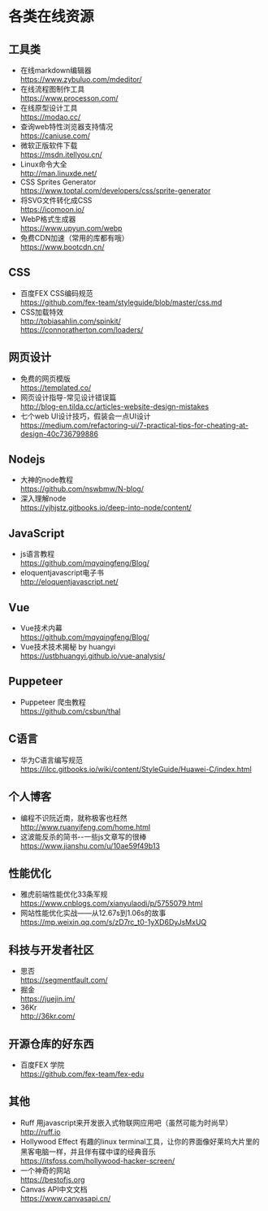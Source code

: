# 各类在线资源


## 工具类 ##

 - 在线markdown编辑器  
    https://www.zybuluo.com/mdeditor/
 - 在线流程图制作工具  
    https://www.processon.com/
 - 在线原型设计工具  
    https://modao.cc/
 - 查询web特性浏览器支持情况  
    https://caniuse.com/
 - 微软正版软件下载  
    https://msdn.itellyou.cn/
 - Linux命令大全  
    http://man.linuxde.net/
 - CSS Sprites Generator   
    https://www.toptal.com/developers/css/sprite-generator
 - 将SVG文件转化成CSS   
    https://icomoon.io/  
 - WebP格式生成器  
    https://www.upyun.com/webp  
 - 免费CDN加速（常用的库都有哦）   
    https://www.bootcdn.cn/

## CSS ##

 - 百度FEX CSS编码规范  
    https://github.com/fex-team/styleguide/blob/master/css.md
 - CSS加载特效  
    http://tobiasahlin.com/spinkit/  
    https://connoratherton.com/loaders/
    

## 网页设计 ##

 - 免费的网页模版  
 https://templated.co/
 - 网页设计指导-常见设计错误篇  
 http://blog-en.tilda.cc/articles-website-design-mistakes
 - 七个web UI设计技巧，假装会一点UI设计  
 https://medium.com/refactoring-ui/7-practical-tips-for-cheating-at-design-40c736799886
 

## Nodejs ##

 - 大神的node教程  
 https://github.com/nswbmw/N-blog/
 - 深入理解node  
 https://yjhjstz.gitbooks.io/deep-into-node/content/
 

## JavaScript ##

 - js语言教程  
 https://github.com/mqyqingfeng/Blog/
 - eloquentjavascript电子书  
 http://eloquentjavascript.net/
 
 
 ## Vue ##
 - Vue技术内幕  
 https://github.com/mqyqingfeng/Blog/
  - Vue技术技术揭秘  by huangyi   
 https://ustbhuangyi.github.io/vue-analysis/
 
 
## Puppeteer ##  
- Puppeteer  爬虫教程  
https://github.com/csbun/thal

 
## C语言 ##
  - 华为C语言编写规范  
  https://ilcc.gitbooks.io/wiki/content/StyleGuide/Huawei-C/index.html
  
  
## 个人博客 ##
- 编程不识阮近南，就称极客也枉然  
http://www.ruanyifeng.com/home.html
- 这波能反杀的简书--一些js文章写的很棒  
https://www.jianshu.com/u/10ae59f49b13


## 性能优化 ##
- 雅虎前端性能优化33条军规  
https://www.cnblogs.com/xianyulaodi/p/5755079.html
- 网站性能优化实战——从12.67s到1.06s的故事  
https://mp.weixin.qq.com/s/zD7rc_t0-1yXD6DyJsMxUQ


## 科技与开发者社区 ##
- 思否  
https://segmentfault.com/
- 掘金  
https://juejin.im/
- 36Kr  
http://36kr.com/

## 开源仓库的好东西 ##
- 百度FEX 学院  
https://github.com/fex-team/fex-edu

## 其他 ##
- Ruff 用javascript来开发嵌入式物联网应用吧（虽然可能为时尚早）  
http://ruff.io
- Hollywood Effect 有趣的linux terminal工具，让你的界面像好莱坞大片里的黑客电脑一样，并且伴有碟中谍的经典音乐  
https://itsfoss.com/hollywood-hacker-screen/
- 一个神奇的网站  
https://bestofjs.org
- Canvas API中文文档   
https://www.canvasapi.cn/

